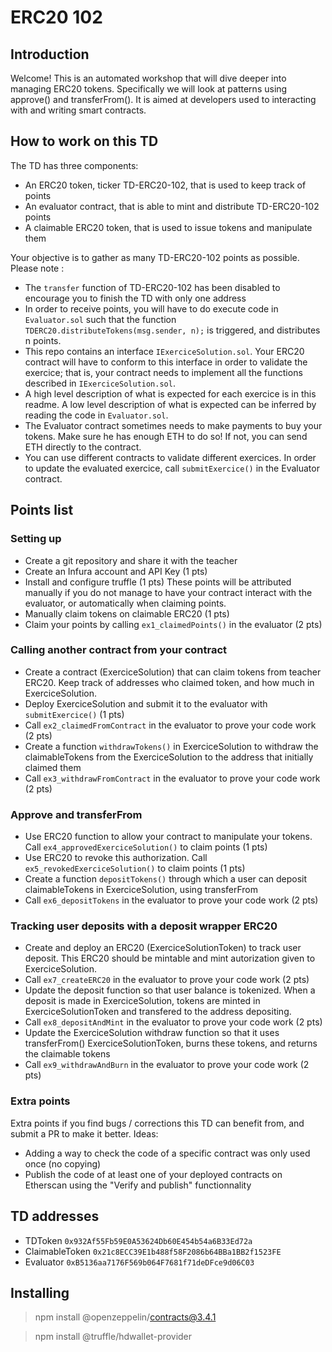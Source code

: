 # ERC20 102

## Introduction
Welcome! This is an automated workshop that will dive deeper into managing ERC20 tokens. Specifically we will look at patterns using approve() and transferFrom().
It is aimed at developers used to interacting with and writing smart contracts.

## How to work on this TD
The TD has three components:
- An ERC20 token, ticker TD-ERC20-102, that is used to keep track of points 
- An evaluator contract, that is able to mint and distribute TD-ERC20-102 points
- A claimable ERC20 token, that is used to issue tokens and manipulate them

Your objective is to gather as many TD-ERC20-102 points as possible. Please note :
- The `transfer` function of TD-ERC20-102 has been disabled to encourage you to finish the TD with only one address
- In order to receive points, you will have to do execute code in `Evaluator.sol` such that the function `TDERC20.distributeTokens(msg.sender, n);` is triggered, and distributes n points.
- This repo contains an interface `IExerciceSolution.sol`. Your ERC20 contract will have to conform to this interface in order to validate the exercice; that is, your contract needs to implement all the functions described in `IExerciceSolution.sol`. 
- A high level description of what is expected for each exercice is in this readme. A low level description of what is expected can be inferred by reading the code in `Evaluator.sol`.
- The Evaluator contract sometimes needs to make payments to buy your tokens. Make sure he has enough ETH to do so! If not, you can send ETH directly to the contract.
- You can use different contracts to validate different exercices. In order to update the evaluated exercice, call `submitExercice()` in the Evaluator contract.

## Points list
### Setting up
- Create a git repository and share it with the teacher
- Create an Infura account and API Key (1 pts)
- Install and configure truffle (1 pts)
These points will be attributed manually if you do not manage to have your contract interact with the evaluator, or automatically when claiming points.
- Manually claim tokens on claimable ERC20 (1 pts)
- Claim your points by calling `ex1_claimedPoints()` in the evaluator (2 pts)


### Calling another contract from your contract
- Create a contract (ExerciceSolution) that can claim tokens from teacher ERC20. Keep track of addresses who claimed token, and how much in ExerciceSolution.
- Deploy ExerciceSolution and submit it to the evaluator with  `submitExercice()` (1 pts)
- Call `ex2_claimedFromContract` in the evaluator to prove your code work (2 pts)
- Create a function `withdrawTokens()` in ExerciceSolution to withdraw the claimableTokens from the ExerciceSolution to the address that initially claimed them 
- Call `ex3_withdrawFromContract` in the evaluator to prove your code work (2 pts)

### Approve and transferFrom
- Use ERC20 function to allow your contract to manipulate your tokens. Call `ex4_approvedExerciceSolution()` to claim points (1 pts) 
- Use ERC20 to revoke this authorization. Call `ex5_revokedExerciceSolution()` to claim points (1 pts)
- Create a function `depositTokens()` through which a user can deposit claimableTokens in ExerciceSolution, using transferFrom  
- Call `ex6_depositTokens` in the evaluator to prove your code work (2 pts)

### Tracking user deposits with a deposit wrapper ERC20
- Create and deploy an ERC20 (ExerciceSolutionToken) to track user deposit. This ERC20 should be mintable and mint autorization given to ExerciceSolution. 
- Call `ex7_createERC20` in the evaluator to prove your code work (2 pts)
- Update the deposit function so that user balance is tokenized. When a deposit is made in ExerciceSolution, tokens are minted in ExerciceSolutionToken and transfered to the address depositing. 
- Call `ex8_depositAndMint` in the evaluator to prove your code work (2 pts)
- Update the ExerciceSolution withdraw function so that it uses transferFrom() ExerciceSolutionToken, burns these tokens, and returns the claimable tokens 
- Call `ex9_withdrawAndBurn` in the evaluator to prove your code work (2 pts)

### Extra points
Extra points if you find bugs / corrections this TD can benefit from, and submit a PR to make it better.  Ideas:
- Adding a way to check the code of a specific contract was only used once (no copying) 
- Publish the code of at least one of your deployed contracts on Etherscan using the "Verify and publish" functionnality 

## TD addresses
- TDToken `0x932Af55Fb59E0A53624Db60E454b54a6B33Ed72a`
- ClaimableToken `0x21c8ECC39E1b488f58F2086b64BBa1BB2f1523FE`
- Evaluator `0xB5136aa7176F569b064F7681f71deDFce9d06C03`

## Installing
> npm install @openzeppelin/contracts@3.4.1

> npm install @truffle/hdwallet-provider
